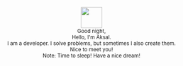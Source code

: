 <p align="center"><img width="48" src="https://github.githubassets.com/images/mona-loading-default.gif"><br>
<sub>Good night,</sub><br>
<sub>Hello, I'm Aksal.</sub><br>
<sub>I am a developer. I solve problems, but sometimes I also create them.</sub><br>
<sub>Nice to meet you!</sub><br>
<sub>Note: Time to sleep! Have a nice dream!</sub><br>
</p>